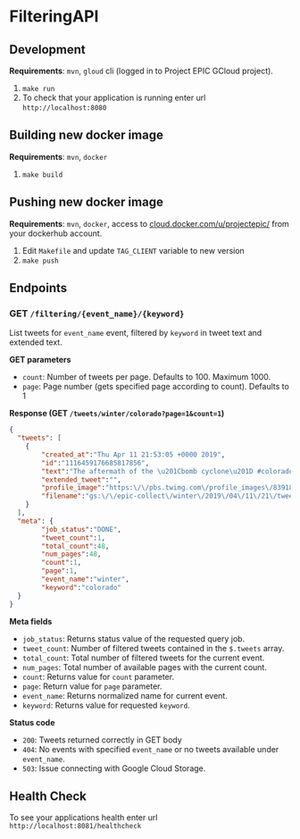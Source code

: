 # FilteringAPI

## Development

**Requirements**: `mvn`, `gloud` cli (logged in to Project EPIC GCloud project).


1. `make run`
1. To check that your application is running enter url `http://localhost:8080`



## Building new docker image

**Requirements**: `mvn`, `docker`

1. `make build`


## Pushing new docker image

**Requirements**: `mvn`, `docker`, access to [cloud.docker.com/u/projectepic/](https://cloud.docker.com/u/projectepic/) from your dockerhub account.

1. Edit `Makefile` and update `TAG_CLIENT` variable to new version
1. `make push`


## Endpoints

### GET `/filtering/{event_name}/{keyword}`

List tweets for `event_name` event, filtered by `keyword` in tweet text and extended text.

**GET parameters**
- `count`: Number of tweets per page. Defaults to 100. Maximum 1000.
- `page`: Page number (gets specified page according to count). Defaults to 1

**Response (GET `/tweets/winter/colorado?page=1&count=1`)**
```json
{
  "tweets": [
    {
        "created_at":"Thu Apr 11 21:53:05 +0000 2019",
        "id":"1116459176685817856",
        "text":"The aftermath of the \u201Cbomb cyclone\u201D #colorado #spring �� @ Lakewood, Colorado https:\/\/t.co\/o4n57Bdof8",
        "extended_tweet":"",
        "profile_image":"https:\/\/pbs.twimg.com\/profile_images\/839185612984860672\/6KxqCaJG_normal.jpg",
        "filename":"gs:\/\/epic-collect\/winter\/2019\/04\/11\/21\/tweet-1555020000027-590.json.gz"
    }
  ],
  "meta": {
        "job_status":"DONE",
        "tweet_count":1,
        "total_count":48,
        "num_pages":48,  
        "count":1,   
        "page":1,
        "event_name":"winter",
        "keyword":"colorado"
  }
}
```
**Meta fields**

- `job_status`: Returns status value of the requested query job.
- `tweet_count`: Number of filtered tweets contained in the `$.tweets` array.
- `total_count`: Total number of filtered tweets for the current event.
- `num_pages`: Total number of available pages with the current count.
- `count`: Returns value for `count` parameter.
- `page`: Return value for `page` parameter.
- `event_name`: Returns normalized name for current event.
- `keyword`: Returns value for requested `keyword`.

**Status code**

- `200`: Tweets returned correctly in GET body
- `404`: No events with specified `event_name` or no tweets available under `event_name`.
- `503`: Issue connecting with Google Cloud Storage.


## Health Check

To see your applications health enter url `http://localhost:8081/healthcheck`

